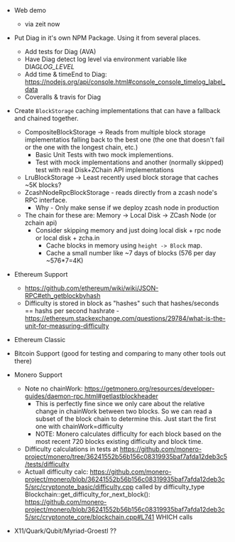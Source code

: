 - Web demo
  - via zeit now

- Put Diag in it's own NPM Package. Using it from several places.
  - Add tests for Diag (AVA)
  - Have Diag detect log level via environment variable like DIAG*LOG_LEVEL*<PREFIX>
  - Add time & timeEnd to Diag: https://nodejs.org/api/console.html#console_console_timelog_label_data
  - Coveralls & travis for Diag

- Create `BlockStorage` caching implementations that can have a fallback and chained together.
  + CompositeBlockStorage -> Reads from multiple block storage implementatios falling back to the best one (the one that doesn't fail or the one with the longest chain, etc.)
    + Basic Unit Tests with two mock implementions.
    + Test with mock implementations and another (normally skipped) test with real Disk+ZChain API implementations
  + LruBlockStorage -> Least recently used block storage that caches ~5K blocks?
  - ZcashNodeRpcBlockStorage - reads directly from a zcash node's RPC interface.
    - Why - Only make sense if we deploy zcash node in production
  + The chain for these are: Memory -> Local Disk -> ZCash Node (or zchain api)
    + Consider skipping memory and just doing local disk + rpc node or local disk + zcha.in
      + Cache blocks in memory using `height -> Block` map.
      + Cache a small number like ~7 days of blocks (576 per day ~576\*7=4K)

- Ethereum Support
  - https://github.com/ethereum/wiki/wiki/JSON-RPC#eth_getblockbyhash
  - Difficulty is stored in block as "hashes" such that hashes/seconds == hashs per second hashrate - https://ethereum.stackexchange.com/questions/29784/what-is-the-unit-for-measuring-difficulty
- Ethereum Classic
- Bitcoin Support (good for testing and comparing to many other tools out there)
- Monero Support
  - Note no chainWork: https://getmonero.org/resources/developer-guides/daemon-rpc.html#getlastblockheader
    - This is perfectly fine since we only care about the relative change in chainWork between two blocks. So we can read a subset of the block chain to determine this. Just start the first one with chainWork=difficulty
    - NOTE: Monero calculates difficulty for each block based on the most recent 720 blocks existing difficulty and block time.
  - Difficulty calculations in tests at https://github.com/monero-project/monero/tree/36241552b56b156c08319935baf7afda12deb3c5/tests/difficulty
  - Actuall difficulty calc: https://github.com/monero-project/monero/blob/36241552b56b156c08319935baf7afda12deb3c5/src/cryptonote_basic/difficulty.cpp called by difficulty_type Blockchain::get_difficulty_for_next_block(): https://github.com/monero-project/monero/blob/36241552b56b156c08319935baf7afda12deb3c5/src/cryptonote_core/blockchain.cpp#L741 WHICH calls

- X11/Quark/Qubit/Myriad-Groestl ??
